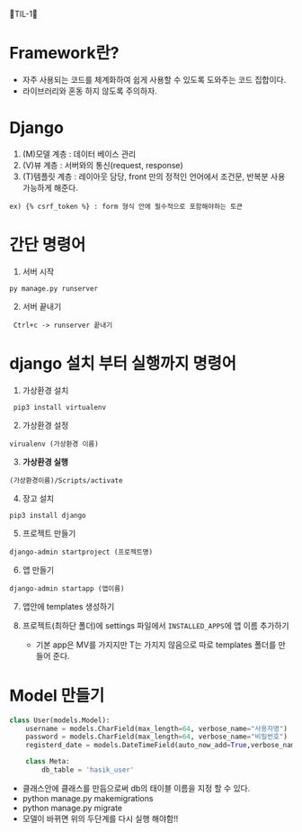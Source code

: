 🐘TIL-1🐘

# Framework란?
- 자주 사용되는 코드를 체계화하여 쉽게 사용할 수 있도록 도와주는 코드 집합이다.
- 라이브러리와 혼동 하지 않도록 주의하자. 

# Django
1. (M)모델 계층 : 데이터 베이스 관리
2. (V)뷰 계층 : 서버와의 통신(request, response)
3. (T)템플릿 계층 : 레이아웃 담당, front 만의 정적인 언어에서 조건문, 반복분 사용 가능하게 해준다.
``` 
ex) {% csrf_token %} : form 형식 안에 필수적으로 포함해야하는 토큰
```

# 간단 명령어
1. 서버 시작
 ```
 py manage.py runserver
 ```
2. 서버 끝내기
 ```  
  Ctrl+c -> runserver 끝내기
 ```
 
# django 설치 부터 실행까지 명령어
1. 가상환경 설치
```
 pip3 install virtualenv
```
2. 가상환경 설정
```
virualenv (가상환경 이름)
```
3. __가상환경 실행__
```
(가상환경이름)/Scripts/activate
```
4. 장고 설치
```
pip3 install django
```
5. 프로젝트 만들기
```
django-admin startproject (프로젝트명)
```
6. 앱 만들기
```
django-admin startapp (앱이름)
```
7. 앱안에 templates 생성하기

9. 프로젝트(최하단 폴더)에 settings 파일에서 `INSTALLED_APPS`에 앱 이름 추가하기
    - 기본 app은 MV를 가지지만 T는 가지지 않음으로 따로 templates 폴더를 만들어 준다.

# Model 만들기
```python
class User(models.Model):
    username = models.CharField(max_length=64, verbose_name="사용자명")
    password = models.CharField(max_length=64, verbose_name="비밀번호")
    registerd_date = models.DateTimeField(auto_now_add=True,verbose_name='등록시간')

    class Meta:
        db_table = 'hasik_user'
```
- 클래스안에 클래스를 만듬으로써 db의 태이블 이름을 지정 할 수 있다.
- python manage.py makemigrations
- python manage.py migrate
- 모델이 바뀌면 위의 두단계를 다시 실행 해야함!!
